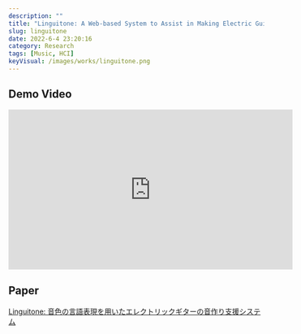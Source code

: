 ```yaml
---
description: ""
title: "Linguitone: A Web-based System to Assist in Making Electric Guitar Sounds Using Natural Language Expressions"
slug: linguitone
date: 2022-6-4 23:20:16
category: Research
tags: [Music, HCI]
keyVisual: /images/works/linguitone.png
---
```


## Demo Video

<iframe width="560" height="315" src="https://www.youtube.com/embed/rVBiaRbN19U" title="YouTube video player" frameborder="0" allow="accelerometer; autoplay; clipboard-write; encrypted-media; gyroscope; picture-in-picture" allowfullscreen></iframe>

## Paper

[Linguitone: 音色の言語表現を用いたエレクトリックギターの音作り支援システム](https://ipsj.ixsq.nii.ac.jp/ej/?action=pages_view_main&active_action=repository_view_main_item_detail&item_id=210226&item_no=1&page_id=13&block_id=8)
